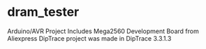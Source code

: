 ﻿# dram_tester
Arduino/AVR Project
Includes Mega2560 Development Board from Aliexpress
DipTrace project was made in DipTrace 3.3.1.3
